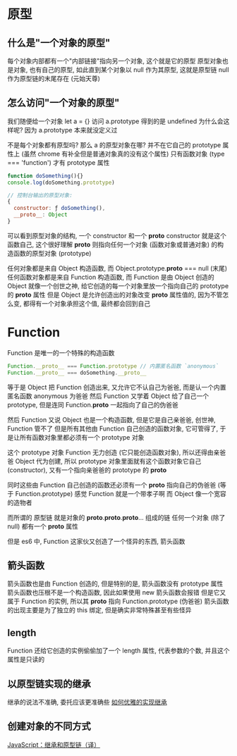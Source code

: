# 原型
## 什么是"一个对象的原型"
每个对象内部都有一个"内部链接"指向另一个对象, 这个就是它的原型
原型对象也是对象, 也有自己的原型, 如此直到某个对象以 null 作为其原型, 这就是原型链
null 作为原型链的末尾存在 (元始天尊)

## 怎么访问"一个对象的原型"
我们随便给一个对象 let a = {} 访问 a.prototype 得到的是 undefined
为什么会这样呢? 因为 a.prototype 本来就没定义过

不是每个对象都有原型吗? 那么 a 的原型对象在哪?
并不在它自己的 prototype 属性上 (虽然 chrome 有补全但是普通对象真的没有这个属性)
只有函数对象 (type === 'function') 才有 prototype 属性
```js
function doSomething(){}
console.log(doSomething.prototype)

// 控制台输出的原型对象:
{
  constructor: ƒ doSomething(),
  __proto__: Object
}
```
可以看到原型对象的结构, 一个 constructor 和一个 __proto__
constructor 就是这个函数自己, 这个很好理解
__proto__ 则指向任何一个对象 (函数对象或普通对象) 的构造函数的原型对象 (prototype)

任何对象都是来自 Object 构造函数, 而 Object.prototype.__proto__ === null (末尾)
任何函数对象都是来自 Function 构造函数, 而 Function 是由 Object 创造的
Object 就像一个创世之神, 给它创造的每一个对象里放一个指向自己的 prototype 的 __proto__ 属性
但是 Object 是允许创造出的对象改变 __proto__ 属性值的, 因为不管怎么变, 都得有一个对象承担这个值, 最终都会回到自己

# Function
Function 是唯一的一个特殊的构造函数
```js
Function.__proto__ === Function.prototype // 内置匿名函数 `anonymous`
Function.__proto__ === doSomething.__proto__
```
等于是 Object 把 Function 创造出来, 又允许它不认自己为爸爸, 而是认一个内置匿名函数 anonymous 为爸爸
然后 Function 又学着 Object 给了自己一个 prototype, 但是连同 Function.__proto__ 一起指向了自己的伪爸爸

然后 Function 又说 Object 也是一个构造函数, 但是它是自己亲爸爸, 创世神, Function 管不了
但是所有其他由 Function 自己创造的函数对象, 它可管得了, 于是让所有函数对象里都必须有一个 prototype 对象

这个 prototype 对象 Function 无力创造 (它只能创造函数对象), 所以还得由亲爸爸 Object 代为创建, 
所以 prototype 对象里面就有这个函数对象它自己 (constructor), 又有一个指向亲爸爸的 prototype 的 __proto__

同时这些由 Function 自己创造的函数还必须有一个 __proto__ 指向自己的伪爸爸 (等于 Function.prototype)
感觉 Function 就是一个带孝子啊
而 Object 像一个宽容的造物者

而所谓的 原型链 就是对象的 __proto__.__proto__.__proto__... 组成的链
任何一个对象 (除了 null) 都有一个 __proto__ 属性

但是 es6 中, Function 这家伙又创造了一个怪异的东西, 箭头函数

## 箭头函数
箭头函数也是由 Function 创造的, 但是特别的是, 箭头函数没有 prototype 属性
箭头函数也压根不是一个构造函数, 因此如果使用 new 箭头函数会报错
但是它又属于 Function 的实例, 所以其 __proto__ 指向 Function.prototype (伪爸爸)
箭头函数的出现主要是为了独立的 this 绑定, 但是确实非常特殊甚至有些怪异

## length
Function 还给它创造的实例偷偷加了一个 length 属性, 代表参数的个数, 并且这个属性是只读的

## 以原型链实现的继承
继承的说法不准确, 委托应该更准确些
[如何优雅的实现继承](../../studys/code/inherit.md)

## 创建对象的不同方式
[JavaScript：继承和原型链（译）](https://justjavac.com/2015/12/09/inheritance-and-the-prototype-chain.html)
